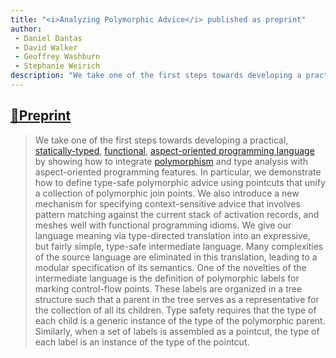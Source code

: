 ```yaml
---
title: "<i>Analyzing Polymorphic Advice</i> published as preprint"
author:
 - Daniel Dantas
 - David Walker
 - Geoffrey Washburn
 - Stephanie Weirich 
description: "We take one of the first steps towards developing a practical, statically-typed, functional, aspect-oriented programming language by showing how to integrate polymorphism and type analysis with aspect-oriented programming features."
---
```


## [📄Preprint](https://www.cs.princeton.edu/research/techreps/414)

> We take one of the first steps towards developing a practical, [statically-typed](https://en.wikipedia.org/wiki/Type_system#Static_typing), [functional](https://en.wikipedia.org/wiki/Functional_programming), [aspect-oriented programming language](https://en.wikipedia.org/wiki/Aspect-oriented_programming) by showing how to integrate [polymorphism](https://en.wikipedia.org/wiki/Polymorphism_(computer_science)) and type analysis with aspect-oriented programming features. In particular, we demonstrate how to define type-safe polymorphic advice using pointcuts that unify a collection of polymorphic join points. We also introduce a new mechanism for specifying context-sensitive advice that involves pattern matching against the current stack of activation records, and meshes well with functional programming idioms. We give our language meaning via type-directed translation into an expressive, but fairly simple, type-safe intermediate language. Many complexities of the source language are eliminated in this translation, leading to a modular specification of its semantics. One of the novelties of the intermediate language is the definition of polymorphic labels for marking control-flow points. These labels are organized in a tree structure such that a parent in the tree serves as a representative for the collection of all its children. Type safety requires that the type of each child is a generic instance of the type of the polymorphic parent. Similarly, when a set of labels is assembled as a pointcut, the type of each label is an instance of the type of the pointcut.

